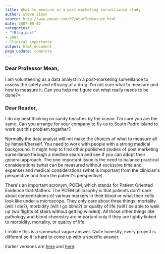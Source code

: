 ```yaml
---
title: What to measure in a post-marketing surveillance study
author: Steve Simon
source: http://www.pmean.com/07/WhatToMeasure.html
date: 2007-05-02
categories:
- "*Blog post"
- 2007
- Clinical importance
output: html_document
page_update: complete
---
```


### Dear Professor Mean,

I am volunteering as a data analyst in a post-marketing surveillance to assess the safety and efficacy of a drug. I'm not sure what to measure and how to measure it. Can you help me figure out what really needs to be done?*

### Dear Reader,

I do my best thinking on sandy beaches by the ocean. I'm sure you are the same. Can you arrange for your company to fly us to South Padre Island to work out this problem together?

Normally the data analyst will not make the choices of what to measure all by himself/herself. You need to work with people with a strong medical background. It might help to find other published studies of post marketing surveillance through a medline search and see if you can adopt their general approach. The one important issue is the need to balance practical considerations (what can be measured without excessive time and expense) and medical considerations (what is important from the clinician's perspective and from the patient's perspective).

There's an important acronym, POEM, which stands for Patient Oriented Evidence that Matters. The POEM philosophy is that patients don't care about concentrations of various markers in their blood or what their cells look like under a microscope. They only care about three things: mortality (will I die?), morbidity (will I go blind?) or quality of life (will I be able to walk up two flights of stairs without getting winded). All those other things like pathology and blood chemistry are important only if they are tightly linked to morbidity, mortality, or quality of life.

I realize this is a somewhat vague answer. Quite honestly, every project is different so it is hard to come up with a specific answer.

Earlier versions are [here][sim1] and [here][sim2].

[sim1]: http://www.pmean.com/07/WhatToMeasure.html
[sim2]: http://new.pmean.com/what-to-measure/
